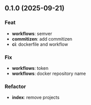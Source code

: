 ## 0.1.0 (2025-09-21)

### Feat

- **workflows**: semver
- **commitizen**: add commitizen
- **ci**: dockerfile and workflow

### Fix

- **workflows**: token
- **workflows**: docker repository name

### Refactor

- **index**: remove projects
